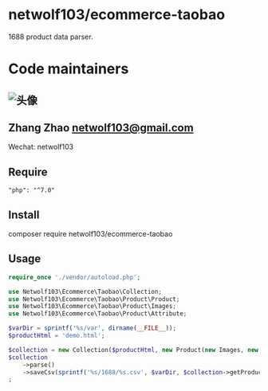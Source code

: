 # netwolf103/ecommerce-taobao
1688 product data parser.

# Code maintainers
![头像](https://avatars3.githubusercontent.com/u/1772352?s=100&v=4)
------------
Zhang Zhao <netwolf103@gmail.com>
------------
Wechat: netwolf103

## Require
	"php": "^7.0"

## Install
composer require netwolf103/ecommerce-taobao

## Usage
```PHP
require_once './vendor/autoload.php';

use Netwolf103\Ecommerce\Taobao\Collection;
use Netwolf103\Ecommerce\Taobao\Product\Product;
use Netwolf103\Ecommerce\Taobao\Product\Images;
use Netwolf103\Ecommerce\Taobao\Product\Attribute;

$varDir = sprintf('%s/var', dirname(__FILE__));
$productHtml = 'demo.html';

$collection = new Collection($productHtml, new Product(new Images, new Attribute));
$collection
	->parse()
	->saveCsv(sprintf('%s/1688/%s.csv', $varDir, $collection->getProduct()->getSku()))
;
```